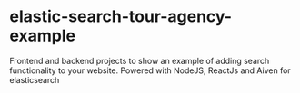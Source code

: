 # elastic-search-tour-agency-example

Frontend and backend projects to show an example of adding search functionality to your website.
Powered with NodeJS, ReactJs and Aiven for elasticsearch
